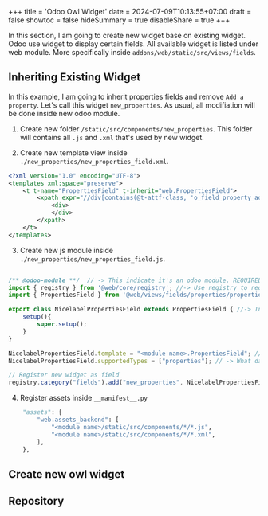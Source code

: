 +++
title = 'Odoo Owl Widget'
date = 2024-07-09T10:13:55+07:00
draft = false
showtoc = false
hideSummary = true
disableShare = true
+++

In this section, I am going to create new widget base on existing widget.
Odoo use widget to display certain fields. All available widget is listed under web module.
More specifically inside `addons/web/static/src/views/fields`.

## Inheriting Existing Widget

In this example, I am going to inherit properties fields and remove `Add a property`.
Let's call this widget `new_properties`.
As usual, all modifiation will be done inside new odoo module. 

1. Create new folder `/static/src/components/new_properties`.
This folder will contains all `.js` and `.xml` that's used by new widget.  

2. Create new template view inside `./new_properties/new_properties_field.xml`.  
``` xml
<?xml version="1.0" encoding="UTF-8">
<templates xml:space="preserve">
    <t t-name="PropertiesField" t-inherit="web.PropertiesField">
        <xpath expr="//div[contains(@t-attf-class, 'o_field_property_add')]" position="replace">
            <div>
            </div>
        </xpath>
    </t>
</templates>

```

3. Create new js module inside `./new_properties/new_properties_field.js`.  

```Javascript

/** @odoo-module **/  // -> This indicate it's an odoo module. REQUIRED FOR ODOO MODULE.
import { registry } from '@web/core/registry'; //-> Use registry to register new fields
import { PropertiesField } from '@web/views/fields/properties/properties_field'; //-> Fields that's we inherite

export class NicelabelPropertiesField extends PropertiesField { //-> In here, we inherit the fields
    setup(){
        super.setup();
    }
}

NicelabelPropertiesField.template = "<module name>.PropertiesField"; // -> Change the template to custom one
NicelabelPropertiesField.supportedTypes = ["properties"]; // -> What data type this widget supported

// Register new widget as field 
registry.category("fields").add("new_properties", NicelabelPropertiesField);

```

4. Register assets inside `__manifest__.py`
``` python
    "assets": {
        "web.assets_backend": [
            "<module name>/static/src/components/*/*.js",
            "<module name>/static/src/components/*/*.xml",
        ],
    },
```

## Create new owl widget

## Repository
